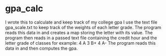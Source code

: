 # gpa_calc
I wrote this to calculate and keep track of my college gpa
I use the text file gpa_scale.txt to keep track of the weights of each letter grade.
The program reads this data in and creates a map storing the letter with its value.
The program then reads in a passed text file containing the credit hour and the letter grade of classes 
for example:
  4 A
  3 B+
  4 A-
The program reads this data in and then computes the gpa.
